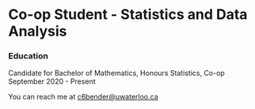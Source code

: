 # Co-op Student - Statistics and Data Analysis

### Education
Candidate for Bachelor of Mathematics, Honours Statistics, Co-op                            September 2020 - Present


You can reach me at c6bender@uwaterloo.ca
